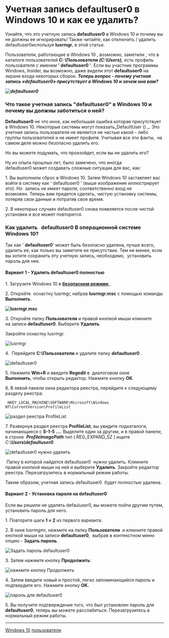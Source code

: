 # Учетная запись defaultuser0 в Windows 10 и как ее удалить?

Узнайте, что это учетную запись **defaultuser0** в Windows 10 и почему вы не должны ее игнорировать! Также читайте, как отключить / удалить defaultuser0используя **lusrmgr**, в этой статье.

Пользователи, работающие в Windows 10 , возможно, заметили , что в каталоге пользователей **C: \\Пользователи** _**(C:\\Users),**_ есть профиль пользователя с именем **' defaultuser0 '**. Если вы участник программы Windows, Insider, вы возможно, даже видели этот **defaultuser0** на экране входа некоторых сборок. _**Теперь вопрос - почему учетная запись «defaultuser0» присутствует в Windows 10 и зачем она вам?**_

_**![defaultuser0](/images/6073879d17c42ffdbcbd942cfcc42ae7.jpg)**_

### Что такое учетная запись "defaultuser0" в Windows 10 и почему вы должны заботиться о ней?

**Defaultuser0** не что иное, как небольшая ошибка которая присутствует в Windows 10. Некоторые системы могут показать_DefaultUser () _. Это учетная запись пользователя не является не частью какой - либо группы пользователей и не имеет профиля. Учитывая все эти факты,  на самом деле можно безопасно удалить его.

Но вы можете подумать, что произойдет, если вы не удалить его?

Ну из опыта прошлых лет, было замечено, что иногда defaultuser0 может создавать сложные ситуации для вас, как:

1. Вы выполнили сброс в Windows 10. Затем Windows 10 заставляет вас войти в систему как ' defaultuser0 ' (выше изображение иллюстрирует это). Но  запись не имеет пароля, соответственно вход не возможен. Теперь вам придется сделать, чистую установку системы, потеряв свои данные и потратив свое время.

2. В некоторых случаях defaultuser0 снова появляется после чистой установки и все может повторится.

### Как удалить   defaultuser0 В операционной системе Windows 10?

Так как ' **defaultuser0**' может быть безопасно удалена, лучше всего, удалить ее, как только вы заметите ее присутствие. Тем не менее, если вы хотите сохранить эту учетную запись, необходимо,  установить пароль для нее.

#### Вариант 1 - Удалить defaultuser0 полностью

1. Загрузите Windows 10 в **[безопасном режиме ](https://g-ek.com/bezopasniy-rezim-v-windows-10)**.

2. Откройте  оснастку lusrmgr, набрав **lusrmgr.msc** с помощью команды **Выполнить.**

**![lusrmgr.msc ](/images/ae65c94c5b419a83aab04a3d4684fb37.jpg)**

3. Откройте папку **Пользователи** и правой кнопкой мыши кликните на записи **defaultuser0**. Выберите **Удалить**.

Закройте оснастку lusrmgr.

![lusrmgr](/images/426be2006412b0151f9951f0db222686.jpg)

4.  Перейдите **C:\\Пользователи** и удалите папку **defaultuser0** .

![defaultuser0](/images/da9b30d3a89523ff7261943d84b3f49f.jpg)

5. Нажмите **Win+R** и введите **Regedit** в  диалоговом окне **Выполнить**, чтобы открыть редактор. Нажмите кнопку **ОК**.

6. В левой панели окна редактора реестра, перейдите к следующему разделу реестра:

```
 HKEY_LOCAL_MACHINE\SOFTWARE\Microsoft\Windows NT\CurrentVersion\ProfileList
```

![раздел реестра ProfileList](/images/4941666bddf7fe33baa7a2049f4f45cc.jpg)

7. Развернув раздел реестра **ProfileList**, вы увидите подкаталоги, начинающиеся с **S-1-5 ....** Выделите один за другим, и в правой панели, в строке  **_ProfileImagePath_** тип ( REG\_EXPAND\_SZ ) ищите _C:\\**Users\\defaultuser0**_.

![defaultuser0 нужно удалить](/images/7793eb200b9ddeab04615f66c63ab860.jpg)

 Папку в которой найдется defaultuser0  нужно удалить. Кликните правой кнопкой мыши на ней и выберите **Удалить**. Закройте редактор реестра. Перезагрузитесь в нормальный режим работы.

Таким образом, учетная запись defaultuser0  будет полностью удалена.

#### Вариант 2 - Установка пароля на defaultuser0

Если вы решили не удалять defauluser0, вы можете пойти другим путем, установить пароль для него.

1. Повторите шаги **1** и **2** из первого варианта.

2. В окне lusrmgmr, нажмите на папку **Пользователи**  и кликните правой кнопкой мыши на записи **defaultuser0**,  выбрав в контекстном меню опцию - **Задать пароль**.

![Задать пароль defaultuser0](/images/6e1ec7db79467d280bc29328cd4b2700.jpg)

3. Затем нажмите кнопку **Продолжить**:

![нажмите кнопку Продолжить ](/images/a01ffb4e07a73fc78cb3263624f1c156.jpg)

4. Затем введите новый и простой, легко запоминающийся пароль и подтвердите его. Нажмите кнопку **ОК.**

![пароль для defaultuser0](/images/a777d43722ae50fcb568272dee9df9e9.jpg)

5. Вы получите подтверждение того, что был установлен пароль для **defaultuser0**, теперь вы можете расслабиться. Перезагрузитесь в нормальный режим работы.

**********
[Windows 10](/tags/Windows%2010.md)
[пользователи](/tags/%D0%BF%D0%BE%D0%BB%D1%8C%D0%B7%D0%BE%D0%B2%D0%B0%D1%82%D0%B5%D0%BB%D0%B8.md)

